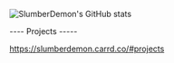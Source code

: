 ![SlumberDemon's GitHub stats](https://github-readme-stats.vercel.app/api?username=slumberdemon&hide=issues,prs&show_icons=true&theme=radical)

---- Projects -----

https://slumberdemon.carrd.co/#projects




